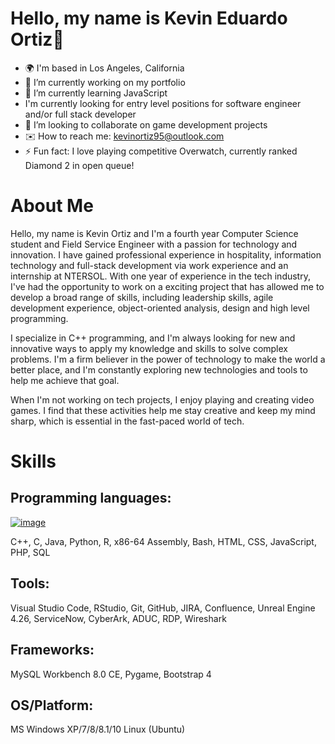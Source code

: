 # Hello, my name is Kevin Eduardo Ortiz👋       

- 🌍 I'm based in Los Angeles, California
- 🚀 I’m currently working on my portfolio
- 🧠 I’m currently learning JavaScript
- I'm currently looking for entry level positions for software engineer and/or full stack developer
- 🤝 I’m looking to collaborate on game development projects
- ✉️ How to reach me: kevinortiz95@outlook.com
- ⚡ Fun fact: I love playing competitive Overwatch, currently ranked Diamond 2 in open queue!

# About Me
Hello, my name is Kevin Ortiz and I'm a fourth year Computer Science student and Field Service Engineer with a passion for technology and innovation. I have gained professional experience in hospitality, information technology and full-stack development via work experience and an internship at NTERSOL. With one year of experience in the tech industry, I've had the opportunity to work on a exciting project that has allowed me to develop a broad range of skills, including leadership skills, agile development experience, object-oriented analysis, design and high level programming.

I specialize in C++ programming, and I'm always looking for new and innovative ways to apply my knowledge and skills to solve complex problems. I'm a firm believer in the power of technology to make the world a better place, and I'm constantly exploring new technologies and tools to help me achieve that goal.

When I'm not working on tech projects, I enjoy playing and creating video games. I find that these activities help me stay creative and keep my mind sharp, which is essential in the fast-paced world of tech.

# Skills
## Programming languages:
[![image](https://user-images.githubusercontent.com/105018036/235280495-5566940c-56eb-41d1-8681-217819d24224.png)](https://camo.githubusercontent.com/891c1fd9d2ab2adf1053e8514f469b94049769ccd9d2765c8e06e9c1b6da1b8c/68747470733a2f2f696d672e736869656c64732e696f2f62616467652f632b2b2d2532333030353939432e7376673f7374796c653d666f722d7468652d6261646765266c6f676f3d63253242253242266c6f676f436f6c6f723d7768697465)


C++, C, Java, Python, R, x86-64 Assembly, Bash, HTML, CSS, JavaScript, PHP, SQL

## Tools:
Visual Studio Code, RStudio, Git, GitHub, JIRA, Confluence, Unreal Engine 4.26, ServiceNow, CyberArk, ADUC, RDP, Wireshark

## Frameworks:
MySQL Workbench 8.0 CE, Pygame, Bootstrap 4

## OS/Platform:
MS Windows XP/7/8/8.1/10
Linux (Ubuntu)
